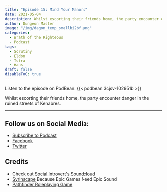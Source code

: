 ```yaml
---
title: "Episode 15: Mind Your Manors"
date: 2021-05-04
description: Whilst escorting their friends home, the party encounter danger in the ruined streets of Kenabres.
author: Dungeon Master
image: "/img/dagon_temp_smallbi2bf.png"
categories:
  - Wrath of the Righteous
  - Podcast
tags:
  - Scrutiny
  - Eldon
  - Istra
  - Hans
draft: false
disableToC: true
---
```


Listen to the episode on PodBean:
{{< podbean 3cjsv-102951b >}}

Whilst escorting their friends home, the party encounter danger in the ruined streets of Kenabres.

--------------------------
## Follow us on Social Media: 
- [Subscribe to Podcast](https://feed.podbean.com/dragonsnotincluded/feed.xml)
- [Facebook](https://www.facebook.com/Dragons-Not-Included-Podcast-103097024812637)
- [Twitter](https://twitter.com/PodcastDragons)

## Credits
- Check out [Social Introvert's Soundcloud]
- [Syrinscape] Because Epic Games Need Epic Sound
- [Pathfinder Roleplaying Game]

[Social Introvert's Soundcloud]: https://soundcloud.com/user-520878457
[Syrinscape]: https://syrinscape.com/attributions/?id=1087&id=6417
[Pathfinder Roleplaying Game]: https://paizo.com/pathfinder
